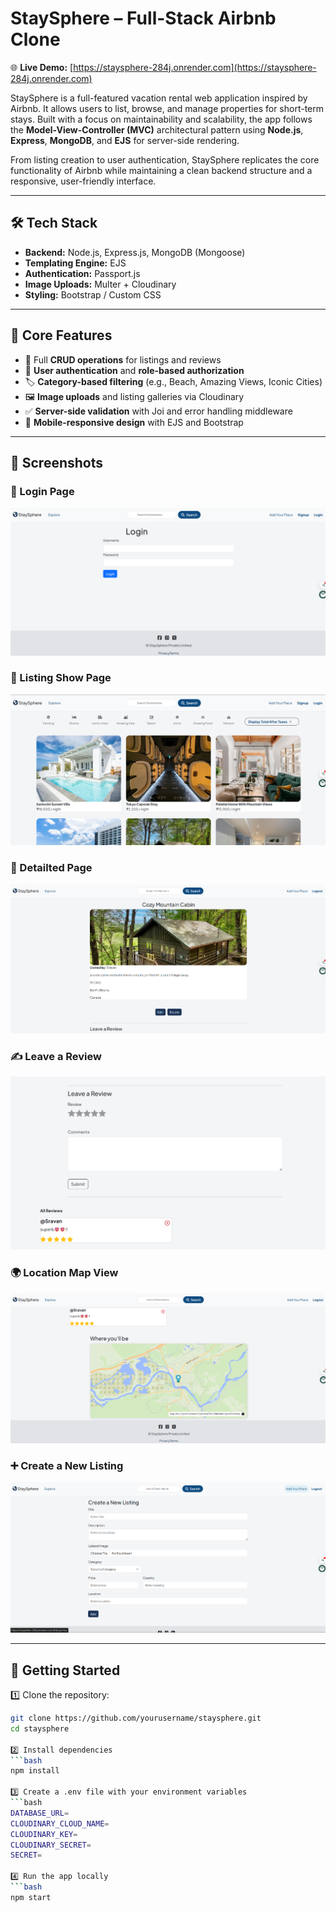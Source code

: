 # StaySphere – Full-Stack Airbnb Clone

🌐 **Live Demo:** [https://staysphere-284j.onrender.com](https://staysphere-284j.onrender.com)

StaySphere is a full-featured vacation rental web application inspired by Airbnb. It allows users to list, browse, and manage properties for short-term stays. Built with a focus on maintainability and scalability, the app follows the **Model-View-Controller (MVC)** architectural pattern using **Node.js**, **Express**, **MongoDB**, and **EJS** for server-side rendering.

From listing creation to user authentication, StaySphere replicates the core functionality of Airbnb while maintaining a clean backend structure and a responsive, user-friendly interface.

---

## 🛠️ Tech Stack

- **Backend:** Node.js, Express.js, MongoDB (Mongoose)
- **Templating Engine:** EJS
- **Authentication:** Passport.js
- **Image Uploads:** Multer + Cloudinary
- **Styling:** Bootstrap / Custom CSS

---

## 🚀 Core Features

- 🔧 Full **CRUD operations** for listings and reviews  
- 🔐 **User authentication** and **role-based authorization**  
- 🏷️ **Category-based filtering** (e.g., Beach, Amazing Views, Iconic Cities)  
- 🖼️ **Image uploads** and listing galleries via Cloudinary  
- ✅ **Server-side validation** with Joi and error handling middleware  
- 📱 **Mobile-responsive design** with EJS and Bootstrap

---

## 📸 Screenshots

### 🔐 Login Page
![Login Page](screenshorts/loginpage.png)

### 🏡 Listing Show Page
![Listing Show Page](screenshorts/showpage.png)

### 🔎 Detailted Page
![Detailted page](screenshorts/detailtedpage.png)

### ✍️ Leave a Review
![Leave a Review](screenshorts/review.png)

### 🌍 Location Map View
![Location Map](screenshorts/location.png)

### ➕ Create a New Listing
![Create Listing](screenshorts/newlisting.png)

---

## 🚀 Getting Started

1️⃣ Clone the repository:
```bash
git clone https://github.com/yourusername/staysphere.git
cd staysphere

2️⃣ Install dependencies
```bash
npm install

3️⃣ Create a .env file with your environment variables
```bash
DATABASE_URL=
CLOUDINARY_CLOUD_NAME=
CLOUDINARY_KEY=
CLOUDINARY_SECRET=
SECRET=

4️⃣ Run the app locally
```bash
npm start




